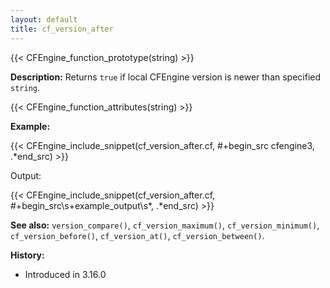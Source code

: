 ```yaml
---
layout: default
title: cf_version_after
---
```


{{< CFEngine_function_prototype(string) >}}

**Description:** Returns `true` if local CFEngine version is newer than specified `string`.

{{< CFEngine_function_attributes(string) >}}

**Example:**

{{< CFEngine_include_snippet(cf_version_after.cf, #\+begin_src cfengine3, .*end_src) >}}

Output:

{{< CFEngine_include_snippet(cf_version_after.cf, #\+begin_src\s+example_output\s*, .*end_src) >}}

**See also:** `version_compare()`, `cf_version_maximum()`, `cf_version_minimum()`, `cf_version_before()`, `cf_version_at()`, `cf_version_between()`.

**History:**

- Introduced in 3.16.0

